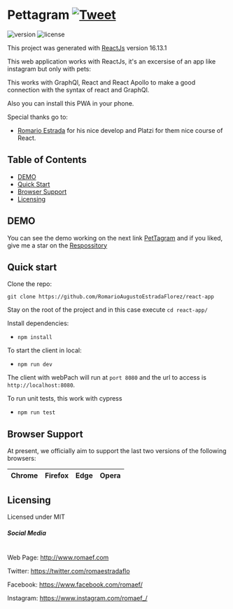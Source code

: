 # Pettagram [![Tweet](https://img.shields.io/twitter/url/http/shields.io.svg?style=social&logo=twitter)](https://twitter.com/romaestradaflo)

![version](https://img.shields.io/badge/version-1.0.0-blue.svg)  ![license](https://img.shields.io/badge/license-MIT-blue.svg)

This project was generated with [ReactJs](https://es.reactjs.org/docs/getting-started.html) version 16.13.1

This web application works with ReactJs, it's an excersise of an app like instagram but only with pets:

This works with GraphQl, React and React Apollo to make a good connection with the syntax of react and GraphQl.

Also you can install this PWA in your phone.

Special thanks go to:
- [Romario Estrada](http://www.romaef.com) for his nice develop and Platzi for them nice course of React.


## Table of Contents

* [DEMO](#demo)
* [Quick Start](#quick-start)
* [Browser Support](#browser-support)
* [Licensing](#licensing)


## DEMO

You can see the demo working on the next link [PetTagram](https://pettagram.vercel.app/) and if you liked, give me a star on the [Respossitory](https://github.com/RomarioAugustoEstradaFlorez/react-app) 

## Quick start

Clone the repo: 

`git clone https://github.com/RomarioAugustoEstradaFlorez/react-app`

Stay on the root of the project and in this case execute `cd react-app/`

Install dependencies:
- `npm install`

To start the client in local:
- `npm run dev`

The client with webPach will run at `port 8080` and the url to access is `http://localhost:8080`.

To run unit tests, this work with cypress

- `npm run test`


## Browser Support

At present, we officially aim to support the last two versions of the following browsers:


| Chrome | Firefox | Edge | Opera |
| --- | --- | --- | --- |

## Licensing

Licensed under MIT

##### Social Media
#
Web Page: <http://www.romaef.com>

Twitter: <https://twitter.com/romaestradaflo>

Facebook: <https://www.facebook.com/romaef/>

Instagram: <https://www.instagram.com/romaef_/>